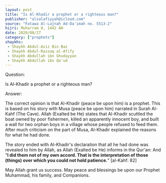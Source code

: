 ```yaml
---
layout: post
title: "Is Al-Khadir a prophet or a righteous man?"
publisher: "alsalafiyyah@icloud.com"
source: "Fatawa Al-Lajnah Ad-Da'imah no. 5513-2"
hijri: Muharram 8, 1442 AH
date: 2020/08/27
category: ["prophets"]
shaykhs: 
 - Shaykh Abdul-Aziz Bin Baz
 - Shaykh Abdul-Razzaq al-Afify
 - Shaykh Abdullah ibn Ghudayyan
 - Shaykh Abdullah ibn Qa'ud
---
```


Question: 

Is Al-Khadir a prophet or a righteous man?

Answer:

The correct opinion is that Al-Khadir (peace be upon him) is a prophet. This is based on his story with Musa (peace be upon him) narrated in Surah Al-Kahf (The Cave). Allah (Exalted be He) states that Al-Khadir scuttled the boat owned by poor fishermen, killed an apparently innocent boy, and built a wall for two orphan boys in a village whose people refused to feed them. After much criticism on the part of Musa, Al-Khadir explained the reasons for what he had done.

The story ended with Al-Khadir's declaration that all he had done was revealed to him by Allah, as Allah (Exalted be He) informs in the Qur'an: And "**I did them not of my own accord. That is the interpretation of those (things) over which you could not hold patience.**" [al-Kahf: 82]

May Allah grant us success. May peace and blessings be upon our Prophet Muhammad, his family, and Companions.